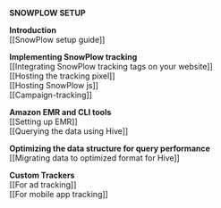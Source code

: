 **SNOWPLOW SETUP**

**Introduction**  
[[SnowPlow setup guide]]  

**Implementing SnowPlow tracking**  
[[Integrating SnowPlow tracking tags on your website]]  
[[Hosting the tracking pixel]]  
[[Hosting SnowPlow js]]  
[[Campaign-tracking]]

**Amazon EMR and CLI tools**  
[[Setting up EMR]]  
[[Querying the data using Hive]]  

**Optimizing the data structure for query performance**  
[[Migrating data to optimized format for Hive]]  

**Custom Trackers**  
[[For ad tracking]]  
[[For mobile app tracking]]  


